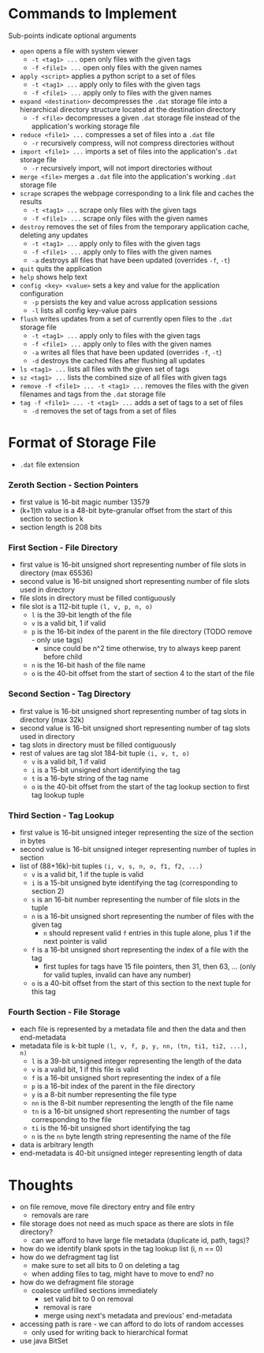 # Commands to Implement

Sub-points indicate optional arguments

- `open` opens a file with system viewer
  - `-t <tag1> ...` open only files with the given tags
  - `-f <file1> ...` open only files with the given names
- `apply <script>` applies a python script to a set of files
  - `-t <tag1> ...` apply only to files with the given tags
  - `-f <file1> ...` apply only to files with the given names
- `expand <destination>` decompresses the `.dat` storage file into a hierarchical directory structure located at the destination directory
  - `-f <file>` decompresses a given `.dat` storage file instead of the application's working storage file
- `reduce <file1> ...` compresses a set of files into a `.dat` file
  - `-r` recursively compress, will not compress directories without
- `import <file1> ...` imports a set of files into the application's `.dat` storage file
  - `-r` recursively import, will not import directories without
- `merge <file>` merges a `.dat` file into the application's working `.dat` storage file
- `scrape` scrapes the webpage corresponding to a link file and caches the results
  - `-t <tag1> ...` scrape only files with the given tags
  - `-f <file1> ...` scrape only files with the given names
- `destroy` removes the set of files from the temporary application cache, deleting any updates
  - `-t <tag1> ...` apply only to files with the given tags
  - `-f <file1> ...` apply only to files with the given names
  - `-a` destroys all files that have been updated (overrides `-f`, `-t`)
- `quit` quits the application
- `help` shows help text
- `config <key> <value>` sets a key and value for the application configuration
  - `-p` persists the key and value across application sessions
  - `-l` lists all config key-value pairs
- `flush` writes updates from a set of currently open files to the `.dat` storage file
  - `-t <tag1> ...` apply only to files with the given tags
  - `-f <file1> ...` apply only to files with the given names
  - `-a` writes all files that have been updated (overrides `-f`, `-t`)
  - `-d` destroys the cached files after flushing all updates
- `ls <tag1> ...` lists all files with the given set of tags
- `sz <tag1> ...` lists the combined size of all files with given tags
- `remove -f <file1> ... -t <tag1> ...` removes the files with the given filenames and tags from the `.dat` storage file
- `tag -f <file1> ... -t <tag1> ...` adds a set of tags to a set of files
  - `-d` removes the set of tags from a set of files

# Format of Storage File

- `.dat` file extension

### Zeroth Section - Section Pointers

- first value is 16-bit magic number 13579
- (k+1)th value is a 48-bit byte-granular offset from the start of this section to section k
- section length is 208 bits

### First Section - File Directory

- first value is 16-bit unsigned short representing number of file slots in directory (max 65536)
- second value is 16-bit unsigned short representing number of file slots used in directory
- file slots in directory must be filled contiguously
- file slot is a 112-bit tuple `(l, v, p, n, o)`
  - `l` is the 39-bit length of the file
  - `v` is a valid bit, 1 if valid
  - `p` is the 16-bit index of the parent in the file directory (TODO remove - only use tags)
    - since could be n^2 time otherwise, try to always keep parent before child
  - `n` is the 16-bit hash of the file name
  - `o` is the 40-bit offset from the start of section 4 to the start of the file

### Second Section - Tag Directory

- first value is 16-bit unsigned short representing number of tag slots in directory (max 32k)
- second value is 16-bit unsigned short representing number of tag slots used in directory
- tag slots in directory must be filled contiguously
- rest of values are tag slot 184-bit tuple `(i, v, t, o)`
  - `v` is a valid bit, 1 if valid
  - `i` is a 15-bit unsigned short identifying the tag
  - `t` is a 16-byte string of the tag name
  - `o` is the 40-bit offset from the start of the tag lookup section to first tag lookup tuple

### Third Section - Tag Lookup

- first value is 16-bit unsigned integer representing the size of the section in bytes
- second value is 16-bit unsigned integer representing number of tuples in section
- list of (88+16k)-bit tuples `(i, v, s, n, o, f1, f2, ...)`
  - `v` is a valid bit, 1 if the tuple is valid
  - `i` is a 15-bit unsigned byte identifying the tag (corresponding to section 2)
  - `s` is an 16-bit number representing the number of file slots in the tuple
  - `n` is a 16-bit unsigned short representing the number of files with the given tag
    - `n` should represent valid `f` entries in this tuple alone, plus 1 if the next pointer is valid
  - `f` is a 16-bit unsigned short representing the index of a file with the tag
    - first tuples for tags have 15 file pointers, then 31, then 63, ... (only for valid tuples, invalid can have any number)
  - `o` is a 40-bit offset from the start of this section to the next tuple for this tag

### Fourth Section - File Storage

- each file is represented by a metadata file and then the data and then end-metadata
- metadata file is k-bit tuple `(l, v, f, p, y, nn, (tn, ti1, ti2, ...), n)`
  - `l` is a 39-bit unsigned integer representing the length of the data
  - `v` is a valid bit, 1 if this file is valid
  - `f` is a 16-bit unsigned short representing the index of a file
  - `p` is a 16-bit index of the parent in the file directory
  - `y` is a 8-bit number representing the file type
  - `nn` is the 8-bit number representing the length of the file name
  - `tn` is a 16-bit unsigned short representing the number of tags corresponding to the file
  - `ti` is the 16-bit unsigned short identifying the tag
  - `n` is the `nn` byte length string representing the name of the file
- data is arbitrary length
- end-metadata is 40-bit unsigned integer representing length of data

# Thoughts

- on file remove, move file directory entry and file entry
  - removals are rare
- file storage does not need as much space as there are slots in file directory?
  - can we afford to have large file metadata (duplicate id, path, tags)?
- how do we identify blank spots in the tag lookup list (i, n == 0)
- how do we defragment tag list
  - make sure to set all bits to 0 on deleting a tag
  - when adding files to tag, might have to move to end? no
- how do we defragment file storage
  - coalesce unfilled sections immediately
    - set valid bit to 0 on removal
    - removal is rare
    - merge using next's metadata and previous' end-metadata
- accessing path is rare - we can afford to do lots of random accesses
  - only used for writing back to hierarchical format
- use java BitSet
